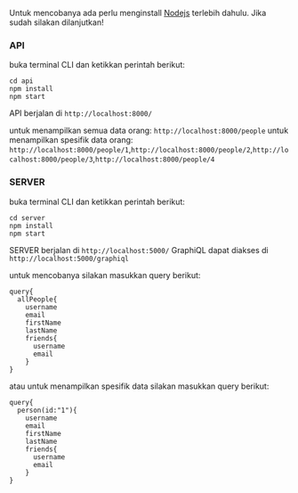 Untuk mencobanya ada perlu menginstall [Nodejs](https://nodejs.org/en/) terlebih dahulu. Jika sudah silakan dilanjutkan!

### API
buka terminal CLI dan ketikkan perintah berikut:
~~~~
cd api
npm install
npm start
~~~~

API berjalan di ````http://localhost:8000/````

untuk menampilkan semua data orang: ````http://localhost:8000/people````
untuk menampilkan spesifik data orang: ````http://localhost:8000/people/1````,````http://localhost:8000/people/2````,````http://localhost:8000/people/3````,````http://localhost:8000/people/4````

### SERVER
buka terminal CLI dan ketikkan perintah berikut:
~~~~
cd server
npm install
npm start
~~~~

SERVER berjalan di ````http://localhost:5000/````
GraphiQL dapat diakses di ````http://localhost:5000/graphiql````

untuk mencobanya silakan masukkan query berikut:
~~~~
query{
  allPeople{
    username
    email
    firstName
    lastName
    friends{
      username
      email
    }
}
~~~~

atau untuk menampilkan spesifik data silakan masukkan query berikut:
~~~~
query{
  person(id:"1"){
    username
    email
    firstName
    lastName
    friends{
      username
      email
    }
}
~~~~
